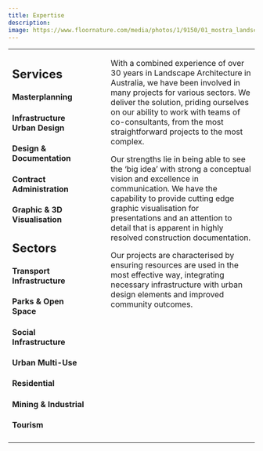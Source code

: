 ```yaml
---
title: Expertise
description:
image: https://www.floornature.com/media/photos/1/9150/01_mostra_landscape_architecture_full.jpg
---
```


<table>
<tr>
<td valign="top" width="40%" style="padding-right: 40px">

## Services

#### Masterplanning

#### Infrastructure Urban Design

#### Design & Documentation

#### Contract Administration

#### Graphic & 3D Visualisation

## Sectors

#### Transport Infrastructure

#### Parks & Open Space

#### Social Infrastructure

#### Urban Multi-Use

#### Residential

#### Mining & Industrial

#### Tourism

</td>
<td valign="top">
    
With a combined experience of over 30 years in Landscape Architecture in Australia, we have been involved in many projects for various sectors. We deliver the solution, priding ourselves on our ability to work with teams of co-consultants, from the most straightforward projects to the most complex.

Our strengths lie in being able to see the ‘big idea’ with strong a conceptual vision and excellence in communication. We have the capability to provide cutting edge graphic visualisation for presentations and an attention to detail that is apparent in highly resolved construction documentation.

Our projects are characterised by ensuring resources are used in the most effective way, integrating necessary infrastructure with urban design elements and improved community outcomes.

</td>
</tr>
</table>
